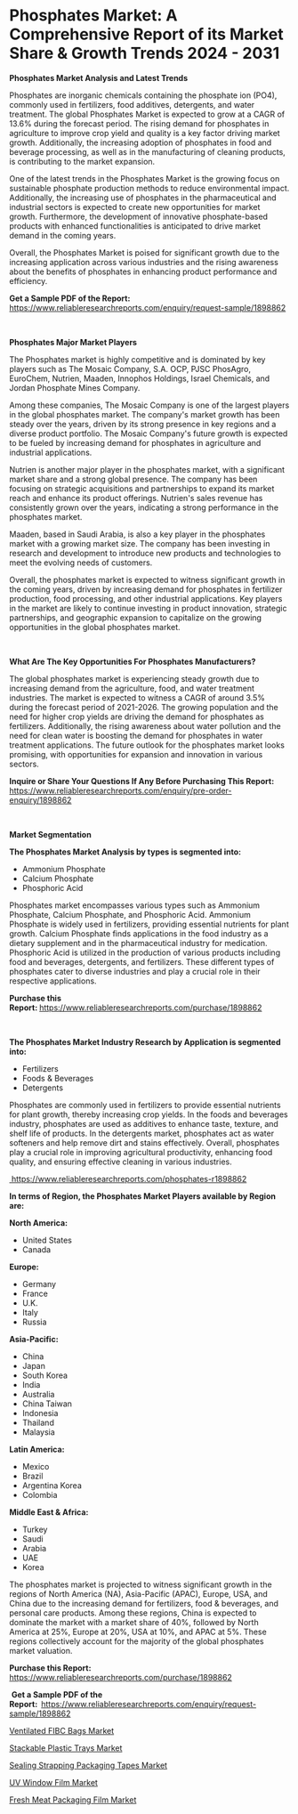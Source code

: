 <p><h1>Phosphates Market: A Comprehensive Report of its Market Share & Growth Trends 2024 - 2031</h1></p><p><strong>Phosphates Market Analysis and Latest Trends</strong></p>
<p><p>Phosphates are inorganic chemicals containing the phosphate ion (PO4), commonly used in fertilizers, food additives, detergents, and water treatment. The global Phosphates Market is expected to grow at a CAGR of 13.6% during the forecast period. The rising demand for phosphates in agriculture to improve crop yield and quality is a key factor driving market growth. Additionally, the increasing adoption of phosphates in food and beverage processing, as well as in the manufacturing of cleaning products, is contributing to the market expansion.</p><p>One of the latest trends in the Phosphates Market is the growing focus on sustainable phosphate production methods to reduce environmental impact. Additionally, the increasing use of phosphates in the pharmaceutical and industrial sectors is expected to create new opportunities for market growth. Furthermore, the development of innovative phosphate-based products with enhanced functionalities is anticipated to drive market demand in the coming years.</p><p>Overall, the Phosphates Market is poised for significant growth due to the increasing application across various industries and the rising awareness about the benefits of phosphates in enhancing product performance and efficiency.</p></p>
<p><strong>Get a Sample PDF of the Report:&nbsp;</strong> <a href="https://www.reliableresearchreports.com/enquiry/request-sample/1898862">https://www.reliableresearchreports.com/enquiry/request-sample/1898862</a></p>
<p>&nbsp;</p>
<p><strong>Phosphates Major Market Players</strong></p>
<p><p>The Phosphates market is highly competitive and is dominated by key players such as The Mosaic Company, S.A. OCP, PJSC PhosAgro, EuroChem, Nutrien, Maaden, Innophos Holdings, Israel Chemicals, and Jordan Phosphate Mines Company.</p><p>Among these companies, The Mosaic Company is one of the largest players in the global phosphates market. The company's market growth has been steady over the years, driven by its strong presence in key regions and a diverse product portfolio. The Mosaic Company's future growth is expected to be fueled by increasing demand for phosphates in agriculture and industrial applications.</p><p>Nutrien is another major player in the phosphates market, with a significant market share and a strong global presence. The company has been focusing on strategic acquisitions and partnerships to expand its market reach and enhance its product offerings. Nutrien's sales revenue has consistently grown over the years, indicating a strong performance in the phosphates market.</p><p>Maaden, based in Saudi Arabia, is also a key player in the phosphates market with a growing market size. The company has been investing in research and development to introduce new products and technologies to meet the evolving needs of customers.</p><p>Overall, the phosphates market is expected to witness significant growth in the coming years, driven by increasing demand for phosphates in fertilizer production, food processing, and other industrial applications. Key players in the market are likely to continue investing in product innovation, strategic partnerships, and geographic expansion to capitalize on the growing opportunities in the global phosphates market.</p></p>
<p>&nbsp;</p>
<p><strong>What Are The Key Opportunities For Phosphates Manufacturers?</strong></p>
<p><p>The global phosphates market is experiencing steady growth due to increasing demand from the agriculture, food, and water treatment industries. The market is expected to witness a CAGR of around 3.5% during the forecast period of 2021-2026. The growing population and the need for higher crop yields are driving the demand for phosphates as fertilizers. Additionally, the rising awareness about water pollution and the need for clean water is boosting the demand for phosphates in water treatment applications. The future outlook for the phosphates market looks promising, with opportunities for expansion and innovation in various sectors.</p></p>
<p><strong>Inquire or Share Your Questions If Any Before Purchasing This Report:</strong> <a href="https://www.reliableresearchreports.com/enquiry/pre-order-enquiry/1898862">https://www.reliableresearchreports.com/enquiry/pre-order-enquiry/1898862</a></p>
<p>&nbsp;</p>
<p><strong>Market Segmentation</strong></p>
<p><strong>The Phosphates Market Analysis by types is segmented into:</strong></p>
<p><ul><li>Ammonium Phosphate</li><li>Calcium Phosphate</li><li>Phosphoric Acid</li></ul></p>
<p><p>Phosphates market encompasses various types such as Ammonium Phosphate, Calcium Phosphate, and Phosphoric Acid. Ammonium Phosphate is widely used in fertilizers, providing essential nutrients for plant growth. Calcium Phosphate finds applications in the food industry as a dietary supplement and in the pharmaceutical industry for medication. Phosphoric Acid is utilized in the production of various products including food and beverages, detergents, and fertilizers. These different types of phosphates cater to diverse industries and play a crucial role in their respective applications.</p></p>
<p><strong>Purchase this Report:&nbsp;</strong><a href="https://www.reliableresearchreports.com/purchase/1898862">https://www.reliableresearchreports.com/purchase/1898862</a></p>
<p>&nbsp;</p>
<p><strong>The Phosphates Market Industry Research by Application is segmented into:</strong></p>
<p><ul><li>Fertilizers</li><li>Foods & Beverages</li><li>Detergents</li></ul></p>
<p><p>Phosphates are commonly used in fertilizers to provide essential nutrients for plant growth, thereby increasing crop yields. In the foods and beverages industry, phosphates are used as additives to enhance taste, texture, and shelf life of products. In the detergents market, phosphates act as water softeners and help remove dirt and stains effectively. Overall, phosphates play a crucial role in improving agricultural productivity, enhancing food quality, and ensuring effective cleaning in various industries.</p></p>
<p><a href="https://www.reliableresearchreports.com/phosphates-r1898862">&nbsp;https://www.reliableresearchreports.com/phosphates-r1898862</a></p>
<p><strong>In terms of Region, the Phosphates Market Players available by Region are:</strong></p>
<p>
    <p> <strong> North America: </strong>
        <ul>
            <li>United States</li>
            <li>Canada</li>
        </ul>
        </p> 
    <p> <strong> Europe: </strong>
        <ul>
            <li>Germany</li>
            <li>France</li>
            <li>U.K.</li>
            <li>Italy</li>
            <li>Russia</li>
        </ul>
        </p> 
    <p> <strong> Asia-Pacific: </strong>
        <ul>
            <li>China</li>
            <li>Japan</li>
            <li>South Korea</li>
            <li>India</li>
            <li>Australia</li>
            <li>China Taiwan</li>
            <li>Indonesia</li>
            <li>Thailand</li>
            <li>Malaysia</li>
        </ul>
        </p> 
    <p> <strong> Latin America: </strong>
        <ul>
            <li>Mexico</li>
            <li>Brazil</li>
            <li>Argentina Korea</li>
            <li>Colombia</li>
        </ul>
        </p> 
    <p> <strong> Middle East & Africa: </strong>
        <ul>
            <li>Turkey</li>
            <li>Saudi</li>
            <li>Arabia</li>
            <li>UAE</li>
            <li>Korea</li>
        </ul>
    </p>
    </p>
<p><p>The phosphates market is projected to witness significant growth in the regions of North America (NA), Asia-Pacific (APAC), Europe, USA, and China due to the increasing demand for fertilizers, food & beverages, and personal care products. Among these regions, China is expected to dominate the market with a market share of 40%, followed by North America at 25%, Europe at 20%, USA at 10%, and APAC at 5%. These regions collectively account for the majority of the global phosphates market valuation.</p></p>
<p><strong>Purchase this Report: </strong><a href="https://www.reliableresearchreports.com/purchase/1898862">https://www.reliableresearchreports.com/purchase/1898862</a></p>
<p>&nbsp;<strong>Get a Sample PDF of the Report:&nbsp;&nbsp;</strong><a href="https://www.reliableresearchreports.com/enquiry/request-sample/1898862">https://www.reliableresearchreports.com/enquiry/request-sample/1898862</a></p>
<p><strong></strong></p>
<p><p><a href="https://issuu.com/reportprime-2/docs/ventilated-fibc-bags-market-size-2030.pptx">Ventilated FIBC Bags Market</a></p><p><a href="https://issuu.com/reportprime-2/docs/stackable-plastic-trays-market-size-2030.pptx">Stackable Plastic Trays Market</a></p><p><a href="https://github.com/jackCarlson644/Market-Research-Report-List-1/blob/main/sealing-strapping-packaging-tapes-market.md">Sealing Strapping Packaging Tapes Market</a></p><p><a href="https://www.linkedin.com/pulse/uv-window-film-market-size-share-trends-analysis-report-vdxte">UV Window Film Market</a></p><p><a href="https://github.com/smithy59/Market-Research-Report-List-1/blob/main/fresh-meat-packaging-film-market.md">Fresh Meat Packaging Film Market</a></p></p>